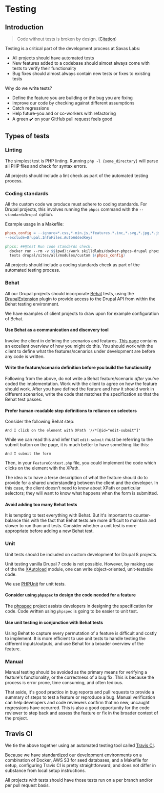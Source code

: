 # Testing

## Introduction

> Code without tests is broken by design. ([Citation](http://toastdriven.com/blog/2011/apr/10/guide-to-testing-in-django/))

Testing is a critical part of the development process at Savas Labs:

- All projects should have automated tests
- New features added to a codebase should almost always come with tests to verify their functionality
- Bug fixes should almost always contain new tests or fixes to existing tests

Why do we write tests?

- Define the feature you are building or the bug you are fixing
- Improve our code by checking against different assumptions
- Catch regressions
- Help future-you and or co-workers with refactoring
- A green :heavy_check_mark: on your GitHub pull request feels good

## Types of tests

### Linting

The simplest test is PHP linting. Running `php -l {some_directory}` will parse all PHP files and check for syntax errors.

All projects should include a lint check as part of the automated testing process.

### Coding standards

All the custom code we produce must adhere to coding standards. For Drupal projects, this involves running the `phpcs` command with the `--standard=Drupal` option.

Example usage in a Makefile:

``` Makefile
phpcs_config = --ignore=*.css,*.min.js,*features.*.inc,*.svg,*.jpg,*.json,*.woff*,*.ttf,*.md \
--exclude=Drupal.InfoFiles.AutoAddedKeys

phpcs: ##@test Run code standards check.
  docker run --rm -v $$(pwd):/work skilldlabs/docker-phpcs-drupal phpcs --standard=Drupal \
  tests drupal/sites/all/modules/custom $(phpcs_config)
```

All projects should include a coding standards check as part of the automated testing process.

### Behat

All our Drupal projects should incorporate [Behat](http://behat.org/en/latest/) tests, using the [DrupalExtension](https://github.com/jhedstrom/drupalextension) plugin to provide access to the Drupal API from within the Behat testing environment.

We have examples of client projects to draw upon for example configuration of Behat.

#### Use Behat as a communication and discovery tool

Involve the client in defining the scenarios and features. [This page](http://behat.org/en/latest/quick_start.html) contains an excellent overview of how you might do this. You should work with the client to define what the features/scenarios under development are before any code is written.

#### Write the feature/scenario definition before you build the functionality

Following from the above, do not write a Behat feature/scenario _after_ you've coded the implementation. Work with the client to agree on how the feature should work. After you have defined the feature and how it should work in different scenarios, write the code that matches the specification so that the Behat test passes.

#### Prefer human-readable step definitions to reliance on selectors

Consider the following Behat step:

``` cucumber
And I click on the element with XPath '//*[@id="edit-submit"]'
```

While we can read this and infer that `edit-submit` must be referring to the submit button on the page, it is much better to have something like this:

``` cucumber
And I submit the form
```

Then, in your `FeatureContext.php` file, you could implement the code which clicks on the element with the XPath.

The idea is to have a terse description of what the feature should do to provide for a shared understanding between the client and the developer. In this case, the client doesn't need to know about XPath or particular selectors; they will want to know what happens when the form is submitted.

#### Avoid adding too many Behat tests

It is tempting to test everything with Behat. But it's important to counter-balance this with the fact that Behat tests are more difficult to maintain and slower to run than unit tests. Consider whether a unit test is more appropriate before adding a new Behat test.

### Unit

Unit tests should be included on custom development for Drupal 8 projects.

Unit testing vanilla Drupal 7 code is not possible. However, by making use of the the [XAutoload](https://www.drupal.org/project/xautoload) module, one can write object-oriented, unit-testable code.

We use [PHPUnit](http://phpunit.de/) for unit tests.

#### Consider using `phpspec` to design the code needed for a feature

The [phpspec](http://www.phpspec.net/en/stable/) project assists developers in designing the specification for code. Code written using `phpspec` is going to be easier to unit test.

#### Use unit testing in conjunction with Behat tests

Using Behat to capture every permutation of a feature is difficult and costly to implement. It is more efficient to use unit tests to handle testing the different inputs/outputs, and use Behat for a broader overview of the feature.

### Manual

Manual testing should be avoided as the primary means for verifying a feature's functionality, or the correctness of a bug fix. This is because the process is error prone, time consuming, and often tedious. 

That aside, it's good practice in bug reports and pull requests to provide a summary of steps to test a feature or reproduce a bug. Manual verification can help developers and code reviewers confirm that no new, uncaught regressions have occurred. This is also a good opportunity for the code reviewer to step back and assess the feature or fix in the broader context of the project.

## Travis CI

We tie the above together using an automated testing tool called [Travis CI](http://travis-ci.com/).

Because we have standardized our development environments on a combination of Docker, AWS S3 for seed databases, and a Makefile for setup, configuring Travis CI is pretty straightforward, and does not differ in substance from local setup instructions.

All projects with tests should have those tests run on a per branch and/or per pull request basis.
